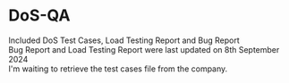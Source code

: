 # DoS-QA
Included DoS Test Cases, Load Testing Report and Bug Report <br />
Bug Report and Load Testing Report were last updated on 8th September 2024 <br />
I'm waiting to retrieve the test cases file from the company.
